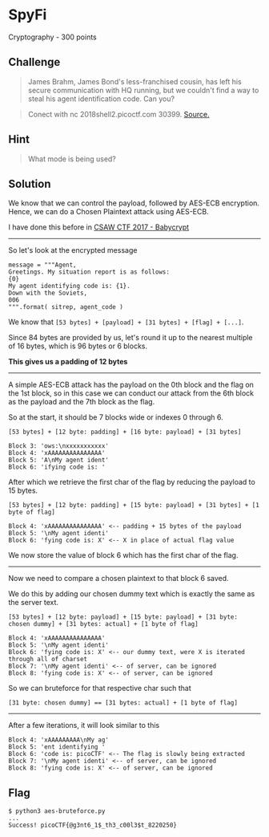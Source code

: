 # SpyFi
Cryptography - 300 points

## Challenge 
> James Brahm, James Bond's less-franchised cousin, has left his secure communication with HQ running, but we couldn't find a way to steal his agent identification code. Can you? 

> Conect with nc 2018shell2.picoctf.com 30399. [Source.](spy_terminal_no_flag.py)

## Hint
> What mode is being used?


## Solution
We know that we can control the payload, followed by AES-ECB encryption. Hence, we can do a Chosen Plaintext attack using AES-ECB.

I have done this before in [CSAW CTF 2017 - Babycrypt](https://github.com/zst123/csaw_ctf-2017-writeups/tree/master/baby_crypt)

---

So let's look at the encrypted message

	message = """Agent,
	Greetings. My situation report is as follows:
	{0}
	My agent identifying code is: {1}.
	Down with the Soviets,
	006
	""".format( sitrep, agent_code )

We know that `[53 bytes] + [payload] + [31 bytes] + [flag] + [...]`.

Since 84 bytes are provided by us, let's round it up to the nearest multiple of 16 bytes, which is 96 bytes or 6 blocks.

**This gives us a padding of 12 bytes**

---

A simple AES-ECB attack has the payload on the 0th block and the flag on the 1st block, so in this case we can conduct our attack from the 6th block as the payload and the 7th block as the flag.

So at the start, it should be 7 blocks wide or indexes 0 through 6.

	[53 bytes] + [12 byte: padding] + [16 byte: payload] + [31 bytes]

	Block 3: 'ows:\nxxxxxxxxxxx'
	Block 4: 'xAAAAAAAAAAAAAAA'
	Block 5: 'A\nMy agent ident'
	Block 6: 'ifying code is: '

After which we retrieve the first char of the flag by reducing the payload to 15 bytes.

	[53 bytes] + [12 byte: padding] + [15 byte: payload] + [31 bytes] + [1 byte of flag]

	Block 4: 'xAAAAAAAAAAAAAAA' <-- padding + 15 bytes of the payload
	Block 5: '\nMy agent identi'
	Block 6: 'fying code is: X' <-- X in place of actual flag value

We now store the value of block 6 which has the first char of the flag.

---

Now we need to compare a chosen plaintext to that block 6 saved.

We do this by adding our chosen dummy text which is exactly the same as the server text.

	[53 bytes] + [12 byte: payload] + [15 byte: payload] + [31 byte: chosen dummy] + [31 bytes: actual] + [1 byte of flag]

	Block 4: 'xAAAAAAAAAAAAAAA'
	Block 5: '\nMy agent identi'
	Block 6: 'fying code is: X' <-- our dummy text, were X is iterated through all of charset
	Block 7: '\nMy agent identi' <-- of server, can be ignored
	Block 8: 'fying code is: X' <-- of server, can be ignored

So we can bruteforce for that respective char such that 
	
	[31 byte: chosen dummy] == [31 bytes: actual] + [1 byte of flag] 

---

After a few iterations, it will look similar to this

	Block 4: 'xAAAAAAAAA\nMy ag'
	Block 5: 'ent identifying '
	Block 6: 'code is: picoCTF' <-- The flag is slowly being extracted
	Block 7: '\nMy agent identi' <-- of server, can be ignored
	Block 8: 'fying code is: X' <-- of server, can be ignored


## Flag

	$ python3 aes-bruteforce.py 
	...
	Success! picoCTF{@g3nt6_1$_th3_c00l3$t_8220250}
